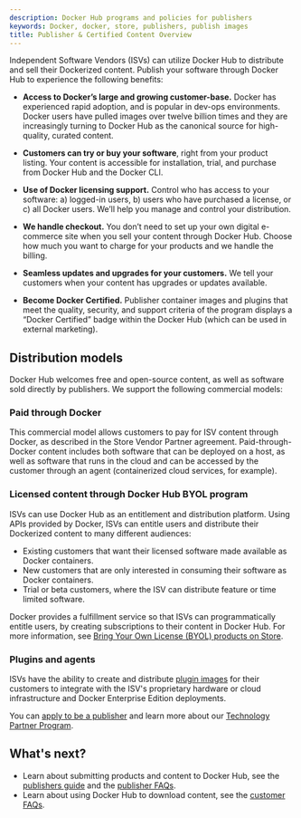 ```yaml
---
description: Docker Hub programs and policies for publishers
keywords: Docker, docker, store, publishers, publish images
title: Publisher & Certified Content Overview
---
```


Independent Software Vendors (ISVs) can utilize Docker Hub to distribute and
sell their Dockerized content. Publish your software through Docker Hub to
experience the following benefits:

* **Access to Docker’s large and growing customer-base.** Docker has experienced
  rapid adoption, and is popular in dev-ops environments. Docker users have
  pulled images over twelve billion times and they are increasingly turning to
  Docker Hub as the canonical source for high-quality, curated content.

* **Customers can try or buy your software**, right from your product listing.
  Your content is accessible for installation, trial, and purchase from
  Docker Hub and the Docker CLI.

* **Use of Docker licensing support.** Control who has access to your software:
  a) logged-in users, b) users who have purchased a license, or c) all Docker
  users. We’ll help you manage and control your distribution.

* **We handle checkout.** You don’t need to set up your own digital
  e-commerce site when you sell your content through Docker Hub. Choose
  how much you want to charge for your products and we handle the billing.

* **Seamless updates and upgrades for your customers.** We tell your customers
  when your content has upgrades or updates available.

* **Become Docker Certified.** Publisher container images and plugins that meet
  the quality, security, and support criteria of the program displays a
  “Docker Certified” badge within the Docker Hub (which can be used in
  external marketing).

## Distribution models

Docker Hub welcomes free and open-source content, as well as software sold
directly by publishers. We support the following commercial models:

### Paid through Docker

This commercial model allows customers to pay for ISV content through Docker, as
described in the Store Vendor Partner agreement. Paid-through-Docker content
includes both software that can be deployed on a host, as well as software that
runs in the cloud and can be accessed by the customer through an agent
(containerized cloud services, for example).

### Licensed content through Docker Hub BYOL program

ISVs can use Docker Hub as an entitlement and distribution platform. Using
APIs provided by Docker, ISVs can entitle users and distribute their Dockerized
content to many different audiences:
* Existing customers that want their licensed software made available as Docker containers.
* New customers that are only interested in consuming their software as Docker containers.
* Trial or beta customers, where the ISV can distribute feature or time limited software.

Docker provides a fulfillment service so that ISVs can programmatically entitle
users, by creating subscriptions to their content in Docker Hub. For more
information, see [Bring Your Own License (BYOL) products on Store](byol.md).

### Plugins and agents

ISVs have the ability to create and distribute [plugin images](https://hub.docker.com/search?certification_status=certified&q=&type=plugin) for their customers to integrate with the ISV's proprietary hardware or cloud infrastructure and Docker Enterprise Edition deployments.

You can [apply to be a publisher](https://goto.docker.com/partners) and learn more about our [Technology Partner Program](https://www.docker.com/partners/partner-program#/technology_partner).

## What's next?

* Learn about submitting products and content to Docker Hub, see the [publishers guide](publish.md) and the [publisher FAQs](publisher_faq.md).
* Learn about using Docker Hub to download content, see the [customer FAQs](customer_faq.md).

